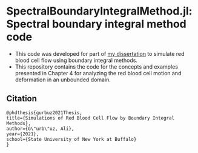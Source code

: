 # SpectralBoundaryIntegralMethod.jl: Spectral boundary integral method code

- This code was developed for part of [my dissertation](https://www.researchgate.net/publication/355033649_Simulations_of_Red_Blood_Cell_Flow_by_Boundary_Integral_Methods) to simulate red blood cell flow using boundary integral methods.
- This repository contains the code for the concepts and examples presented in Chapter 4 for analyzing the red blood cell motion and deformation in an unbounded domain.

## Citation

    @phdthesis{gurbuz2021Thesis,
    title={Simulations of Red Blood Cell Flow by Boundary Integral Methods},
    author={G\"urb\"uz, Ali},
    year={2021},
    school={State University of New York at Buffalo}
    }
